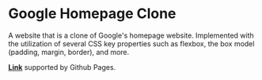# Google Homepage Clone

A website that is a clone of Google's homepage website. Implemented with the utilization of several CSS key properties such as flexbox, the box model (padding, margin, border), and more.

**[Link](https://lachoaiphan.github.io/Google-Homepage-Clone/)** supported by Github Pages.
